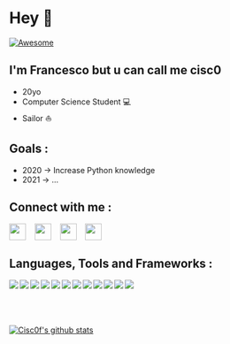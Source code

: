 # Hey 👋

[![Awesome](https://cdn.rawgit.com/sindresorhus/awesome/d7305f38d29fed78fa85652e3a63e154dd8e8829/media/badge.svg)](https://github.com/sindresorhus/awesome)  

## I'm Francesco but u can call me **cisc0** 

* 20yo 
* Computer Science Student 💻
* Sailor ⛵️

## **Goals :**

* 2020 -> Increase Python knowledge
* 2021 -> ...

## **Connect with me :**

<a href="https://www.instagram.com/francescocoacci/" target="blank"><img align="center" src="https://cdn.jsdelivr.net/npm/simple-icons@3.0.1/icons/instagram.svg" height="30" width="30" /></a> &nbsp;&nbsp;
<a href="https://twitter.com/francescocoacci" target="blank"><img align="center" src="https://cdn.jsdelivr.net/npm/simple-icons@3.0.1/icons/twitter.svg" height="30" width="30" /></a> &nbsp;&nbsp;
<a href="https://www.facebook.com/francesco.coacci.54" target="blank"><img align="center" src="https://cdn.jsdelivr.net/npm/simple-icons@3.0.1/icons/facebook.svg" height="30" width="30" /></a> &nbsp;&nbsp;
<a href="mailto:francesco@coacci.it" target="blank"><img align="center" src="https://cdn.jsdelivr.net/npm/simple-icons@3.0.1/icons/mail-dot-ru.svg" height="30" width="30" /></a> &nbsp;&nbsp;


## **Languages, Tools and Frameworks :**
<img align="left" src="https://www.vectorlogo.zone/logos/git-scm/git-scm-ar21.svg" />
<img align="left" src="https://www.vectorlogo.zone/logos/w3_html5/w3_html5-ar21.svg" />
<img align="left" src="https://www.vectorlogo.zone/logos/visualstudio_code/visualstudio_code-ar21.svg" />
<img align="left" src="https://www.vectorlogo.zone/logos/python/python-ar21.svg" />
<img align="left" src="https://www.vectorlogo.zone/logos/nodejs/nodejs-ar21.svg" />
<img align="left" src="https://www.vectorlogo.zone/logos/javascript/javascript-ar21.svg" />
<img align="left" src="https://www.vectorlogo.zone/logos/amazon_aws/amazon_aws-ar21.svg" />
<img align="left" src="https://www.vectorlogo.zone/logos/firebase/firebase-ar21.svg" />
<img align="left" src="https://www.vectorlogo.zone/logos/swift/swift-ar21.svg" />
<img align="left" src="https://www.vectorlogo.zone/logos/electronjs/electronjs-ar21.svg" />
<img align="left" src="https://www.vectorlogo.zone/logos/mysql/mysql-ar21.svg" />
<img align="left" src="https://www.vectorlogo.zone/logos/gnu_bash/gnu_bash-ar21.svg" />

<br />
<br />
<br />
<br />

[![Cisc0f's github stats](https://github-readme-stats.vercel.app/api?username=cisc0f&show_icons=true&theme=vue)](https://github.com/cisc0f/github-readme-stats)
